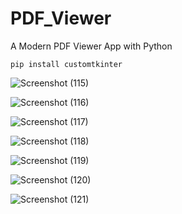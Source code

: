 # PDF_Viewer
A Modern PDF Viewer App with Python
```
pip install customtkinter
```

![Screenshot (115)](https://github.com/user-attachments/assets/b18806e6-a514-4259-aab0-d26238eb683d)

![Screenshot (116)](https://github.com/user-attachments/assets/4440a556-e605-48ad-a0c8-4833c94d8b34)

![Screenshot (117)](https://github.com/user-attachments/assets/a647f325-c775-4b1d-a4b5-70605b91d8a4)

![Screenshot (118)](https://github.com/user-attachments/assets/b7ec27f3-baca-4c27-8c6e-d2ef6f72f7be)

![Screenshot (119)](https://github.com/user-attachments/assets/90f8f645-7094-4688-a0b6-a2a364b1a974)

![Screenshot (120)](https://github.com/user-attachments/assets/51c7e2a6-312c-4af4-99c8-ba6d4723bea9)

![Screenshot (121)](https://github.com/user-attachments/assets/51576aa9-a466-468c-942f-768220b5dec5)
